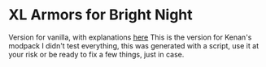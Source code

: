 # XL Armors for Bright Night
Version for vanilla, with explanations [here](https://github.com/leoCottret/cbn-leocottret-mods/edit/main/MODS/XL_ARMORS_BRIGHT_NIGHT/README.md) 
This is the version for Kenan's modpack
I didn't test everything, this was generated with a script, use it at your risk or be ready to fix a few things, just in case.
